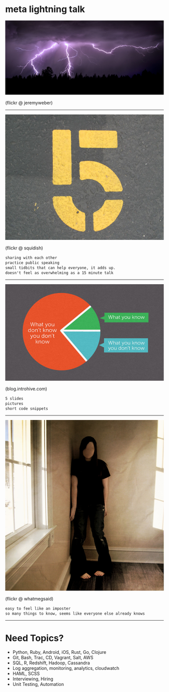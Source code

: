 # meta lightning talk

![lightning](/images/lightning.jpg)

(flickr @ jeremyweber)

---
![5 minutes](/images/5.jpg)

(flickr @ squidish)

```notes
sharing with each other
practice public speaking
small tidbits that can help everyone, it adds up.
doesn't feel as overwhelming as a 15 minute talk
```

---
![chart](/images/what_you_dont_know_charts.jpg)

(blog.introhive.com)

```notes
5 slides
pictures
short code snippets
```

---
![imposter](/images/pretend.jpg)

(flickr @ whatmegsaid)

```notes
easy to feel like an imposter
so many things to know, seems like everyone else already knows
```

---
# Need Topics?
* Python, Ruby, Android, iOS, Rust, Go, Clojure
* Git, Bash, Trac, CD, Vagrant, Salt, AWS
* SQL, R, Redshift, Hadoop, Cassandra
* Log aggregation, monitoring, analytics, cloudwatch
* HAML, SCSS
* Interviewing, Hiring
* Unit Testing, Automation
